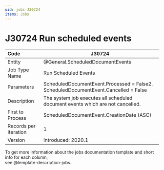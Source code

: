 ```yaml
---
uid: jobs-J30724
items: Jobs
---
```


# J30724 Run scheduled events

| Code                  | J30724                                                       |
| :-------------------- | ------------------------------------------------------------ |
| Entity                | @General.ScheduledDocumentEvents                             |
| Job Type Name         | Run Scheduled Events                                         |
| Parameters            | ScheduledDocumentEvent.Processed = False2. <br> ScheduledDocumentEvent.Cancelled = False |
| Description           | The system job executes all scheduled document events which are not cancelled. |
| First to Process      | ScheduledDocumentEvent.CreationDate (ASC)                    |
| Records per Iteration | 1                                                            |
| Version               | Introduced: 2020.1                                           |

To get more information about the jobs documentation template and short info for each column, <br> see @template-description-jobs.
